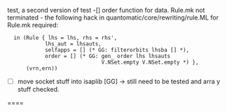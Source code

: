 test, a second version of test 
-[] order function for data. Rule.mk not terminated - the following hack in 
       quantomatic/core/rewriting/rule.ML for Rule.mk required:

      in (Rule { lhs = lhs, rhs = rhs',
                lhs_aut = lhsauts,
                selfapps = [] (* GG: filterorbits lhsba [] *),
                order = [] (* GG: gen_ order lhs lhsauts
                                  V.NSet.empty V.NSet.empty *) },
          (vrn,ern))


- [ ] move socket stuff into isaplib [GG]
    -> still need to be tested and arra y stuff checked.

====

